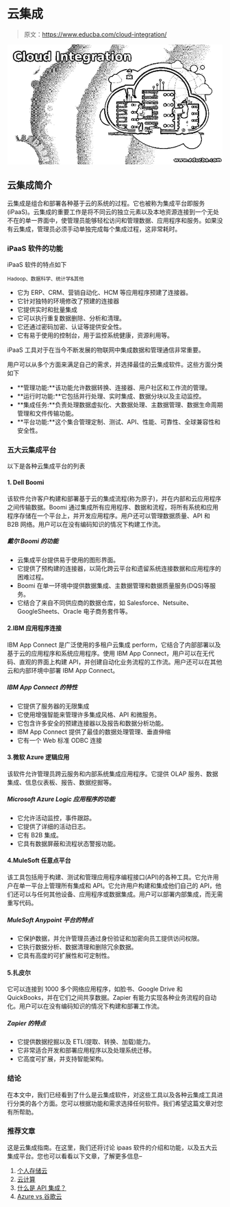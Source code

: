 # 云集成

> 原文：<https://www.educba.com/cloud-integration/>

![Cloud Integration](img/a725d70bebfe6e6f0ec9f8d78e714919.png)



## 云集成简介

云集成是组合和部署各种基于云的系统的过程。它也被称为集成平台即服务(iPaaS)。云集成的重要工作是将不同云的独立元素以及本地资源连接到一个无处不在的单一界面中，使管理员能够轻松访问和管理数据、应用程序和服务。如果没有云集成，管理员必须手动单独完成每个集成过程，这非常耗时。

### iPaaS 软件的功能

iPaaS 软件的特点如下

<small>Hadoop、数据科学、统计学&其他</small>

*   它为 ERP、CRM、营销自动化、HCM 等应用程序预建了连接器。
*   它针对独特的环境修改了预建的连接器
*   它提供实时和批量集成
*   它可以执行重复数据删除、分析和清理。
*   它还通过密码加密、认证等提供安全性。
*   它有易于使用的控制台，用于监控系统健康，资源利用等。

iPaaS 工具对于在当今不断发展的物联网中集成数据和管理通信非常重要。

用户可以从多个方面来满足自己的需求，并选择最佳的云集成软件。这些方面分类如下

*   **管理功能:**该功能允许数据转换、连接器、用户社区和工作流的管理。
*   **运行时功能:**它包括并行处理、实时集成、数据分块以及主动监控。
*   **集成任务:**负责处理数据虚拟化、大数据处理、主数据管理、数据生命周期管理和文件传输功能。
*   **平台功能:**这个集合管理定制、测试、API、性能、可靠性、全球兼容性和安全性。

### 五大云集成平台

以下是各种云集成平台的列表

#### 1\. Dell Boomi

该软件允许客户构建和部署基于云的集成流程(称为原子)，并在内部和云应用程序之间传输数据。Boomi 通过集成所有应用程序、数据和流程，将所有系统和应用程序存储在一个平台上，并开发应用程序。用户还可以管理数据质量、API 和 B2B 网络。用户可以在没有编码知识的情况下构建工作流。

##### 戴尔 Boomi 的功能

*   云集成平台提供易于使用的图形界面。
*   它提供了预构建的连接器，以简化跨云平台和遗留系统连接数据和应用程序的困难过程。
*   Boomi 在单一环境中提供数据集成、主数据管理和数据质量服务(DQS)等服务。
*   它结合了来自不同供应商的数据仓库，如 Salesforce、Netsuite、GoogleSheets、Oracle 电子商务套件等。

#### 2.IBM 应用程序连接

IBM App Connect 是广泛使用的多租户云集成 perform，它结合了内部部署以及基于云的应用程序和系统应用程序。使用 IBM App Connect，用户可以在无代码、直观的界面上构建 API，并创建自动化业务流程的工作流。用户还可以在其他云和内部环境中部署 IBM App Connect。

##### IBM App Connect 的特性

*   它提供了服务器的无限集成
*   它使用增强智能来管理许多集成风格、API 和微服务。
*   它包含许多安全的预建连接器以及报告和数据分析功能。
*   IBM App Connect 提供了最佳的数据处理管理、垂直伸缩
*   它有一个 Web 标准 ODBC 连接

#### 3.微软 Azure 逻辑应用

该软件允许管理员跨云服务和内部系统集成应用程序。它提供 OLAP 服务、数据集成、信息仪表板、报告、数据挖掘等。

##### Microsoft Azure Logic 应用程序的功能

*   它允许活动监控，事件跟踪。
*   它提供了详细的活动日志。
*   它有 B2B 集成。
*   它具有数据屏蔽和流程状态警报功能。

#### 4.MuleSoft 任意点平台

该工具包括用于构建、测试和管理应用程序编程接口(API)的各种工具。它允许用户在单一平台上管理所有集成和 API。它允许用户构建和集成他们自己的 API，他们还可以与任何其他设备、应用程序或数据集成。用户可以部署内部集成，而无需重写代码。

##### MuleSoft Anypoint 平台的特点

*   它保护数据，并允许管理员通过身份验证和加密向员工提供访问权限。
*   它执行数据分析、数据清理和删除冗余数据。
*   它具有高度的可扩展性和可定制性。

#### 5.扎皮尔

它可以连接到 1000 多个网络应用程序，如脸书、Google Drive 和 QuickBooks，并在它们之间共享数据。Zapier 有能力实现各种业务流程的自动化。用户可以在没有编码知识的情况下构建和部署工作流。

##### Zapier 的特点

*   它提供数据挖掘以及 ETL(提取、转换、加载)能力。
*   它非常适合开发和部署应用程序以及处理系统迁移。
*   它高度可扩展，并支持智能架构。

### 结论

在本文中，我们已经看到了什么是云集成软件，对这些工具以及各种云集成工具进行分类的各个方面。您可以根据功能和需求选择任何软件。我们希望这篇文章对您有所帮助。

### 推荐文章

这是云集成指南。在这里，我们还将讨论 ipaas 软件的介绍和功能，以及五大云集成平台。您也可以看看以下文章，了解更多信息–

1.  [个人存储云](https://www.educba.com/personal-storage-cloud/)
2.  [云计算](https://www.educba.com/informatica-cloud/)
3.  [什么是 API 集成？](https://www.educba.com/what-is-api-integration/)
4.  [Azure vs 谷歌云](https://www.educba.com/azure-vs-google-cloud/)





